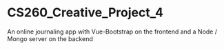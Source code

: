 # CS260_Creative_Project_4

An online journaling app with Vue-Bootstrap on the frontend and a Node / Mongo server on the backend
